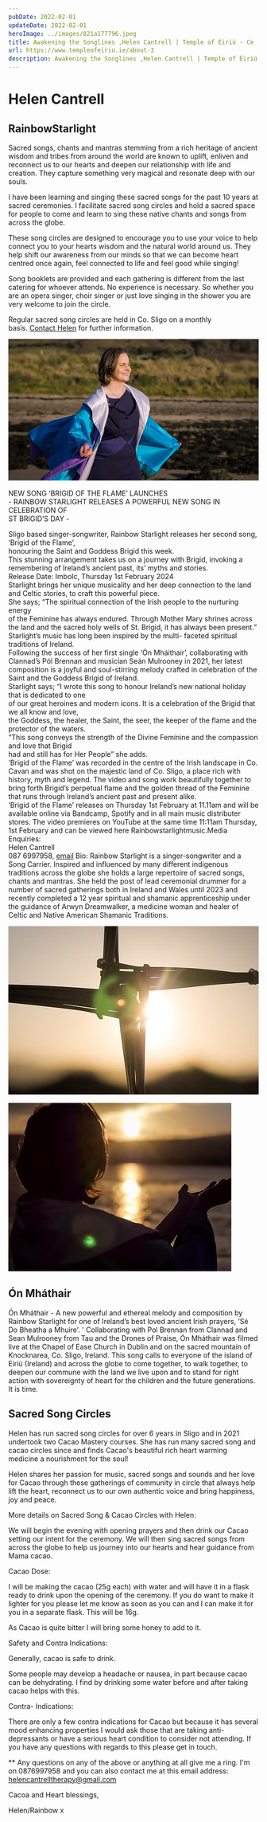 ```yaml
---
pubDate: 2022-02-01
updateDate: 2022-02-01
heroImage: ../images/821a177796.jpeg
title: Awakening the Songlines ,Helen Cantrell | Temple of Éiriú - Ce
url: https://www.templeofeiriu.ie/about-3
description: Awakening the Songlines ,Helen Cantrell | Temple of Éiriú - Ce
---
```

# Helen Cantrell

RainbowStarlight
----------------

Sacred songs, chants and mantras stemming from a rich heritage of ancient wisdom and tribes from around the world are known to uplift, enliven and reconnect us to our hearts and deepen our relationship with life and creation. They capture something very magical and resonate deep with our souls.

I have been learning and singing these sacred songs for the past 10 years at sacred ceremonies. I facilitate sacred song circles and hold a sacred space for people to come and learn to sing these native chants and songs from across the globe.

These song circles are designed to encourage you to use your voice to help connect you to your hearts wisdom and the natural world around us. They help shift our awareness from our minds so that we can become heart centred once again, feel connected to life and feel good while singing!

Song booklets are provided and each gathering is different from the last catering for whoever attends. No experience is necessary. So whether you are an opera singer, choir singer or just love singing in the shower you are very welcome to join the circle.

Regular sacred song circles are held in Co. Sligo on a monthly basis. [Contact Helen](https://mederiamatsuclinic.com/contact-me/) for further information.

![Image 11: Rainbow Starlight in video. representing Brigid.jpg](../images/b014eb7b96.jpeg)

NEW SONG ‘BRIGID OF THE FLAME’ LAUNCHES  
\- RAINBOW STARLIGHT RELEASES A POWERFUL NEW SONG IN CELEBRATION OF  
ST BRIGID’S DAY -

Sligo based singer-songwriter, Rainbow Starlight releases her second song, ‘Brigid of the Flame’,  
honouring the Saint and Goddess Brigid this week.  
This stunning arrangement takes us on a journey with Brigid, invoking a remembering of Ireland’s ancient past, its’ myths and stories.  
Release Date: Imbolc, Thursday 1st February 2024  
Starlight brings her unique musicality and her deep connection to the land and Celtic stories, to craft this powerful piece.  
She says; “The spiritual connection of the Irish people to the nurturing energy  
of the Feminine has always endured. Through Mother Mary shrines across the land and the sacred holy wells of St. Brigid, it has always been present.”  
Starlight’s music has long been inspired by the multi- faceted spiritual traditions of Ireland.  
Following the success of her first single ‘Ón Mháithair’, collaborating with Clannad’s Pól Brennan and musician Seán Mulrooney in 2021, her latest composition is a joyful and soul-stirring melody crafted in celebration of the Saint and the Goddess Brigid of Ireland.  
Starlight says; “I wrote this song to honour Ireland’s new national holiday that is dedicated to one  
of our great heroines and modern icons. It is a celebration of the Brigid that we all know and love,  
the Goddess, the healer, the Saint, the seer, the keeper of the flame and the protector of the waters.  
“This song conveys the strength of the Divine Feminine and the compassion and love that Brigid  
had and still has for Her People” she adds.  
‘Brigid of the Flame’ was recorded in the centre of the Irish landscape in Co. Cavan and was shot on the majestic land of Co. Sligo, a place rich with history, myth and legend. The video and song work beautifully together to bring forth Brigid’s perpetual flame and the golden thread of the Feminine that runs through Ireland’s ancient past and present alike.  
‘Brigid of the Flame’ releases on Thursday 1st February at 11.11am and will be available online via Bandcamp, Spotify and in all main music distributer stores. The video premieres on YouTube at the same time 11:11am Thursday, 1st February and can be viewed here Rainbowstarlightmusic.Media Enquiries:  
Helen Cantrell  
087 6997958, [email](mailto:Rainbowstarlightmusic@gmail.com)
Bio: Rainbow Starlight is a singer-songwriter and a Song Carrier. Inspired and influenced by many different indigenous traditions across the globe she holds a large repertoire of sacred songs, chants and mantras. She held the post of lead ceremonial drummer for a number of sacred gatherings both in Ireland and Wales until 2023 and recently completed a 12 year spiritual and shamanic apprenticeship under the guidance of Arwyn Dreamwalker, a medicine woman and healer of Celtic and Native American Shamanic Traditions.

![Image 12: Bridgets cross.jpg](../images/bridgetscross.jpeg)

![Image 13: Rainbow Starlight capturing the Suns energy.jpg](../images/helens_sunset.jpeg)

Ón Mháthair
-----------

Ón Mháthair - A new powerful and ethereal melody and composition by Rainbow Starlight for one of Ireland’s best loved ancient Irish prayers, ‘Sé Do Bheatha a Mhuire’. ' Collaborating with Pol Brennan from Clannad and Sean Mulrooney from Tau and the Drones of Praise, Ón Mháthair was filmed live at the Chapel of Ease Church in Dublin and on the sacred mountain of Knocknarea, Co. Sligo, Ireland. This song calls to everyone of the island of Eiriú (Ireland) and across the globe to come together, to walk together, to deepen our commune with the land we live upon and to stand for right action with sovereignty of heart for the children and the future generations. It is time.

Sacred Song Circles
-------------------

Helen has run sacred song circles for over 6 years in Sligo and in 2021 undertook two Cacao Mastery courses. She has run many sacred song and cacao circles since and finds Cacao's beautiful rich heart warming medicine a nourishment for the soul!

Helen shares her passion for music, sacred songs and sounds and her love for Cacao through these gatherings of community in circle that always help lift the heart, reconnect us to our own authentic voice and bring happiness, joy and peace.

More details on Sacred Song & Cacao Circles with Helen:

We will begin the evening with opening prayers and then drink our Cacao setting our intent for the ceremony. We will then sing sacred songs from across the globe to help us journey into our hearts and hear guidance from Mama cacao.

Cacao Dose:

I will be making the cacao (25g each) with water and will have it in a flask ready to drink upon the opening of the ceremony. If you do want to make it lighter for you please let me know as soon as you can and I can make it for you in a separate flask. This will be 16g.

As Cacao is quite bitter I will bring some honey to add to it.

Safety and Contra Indications:

Generally, cacao is safe to drink.

Some people may develop a headache or nausea, in part because cacao can be dehydrating. I find by drinking some water before and after taking cacao helps with this.

Contra- Indications:

There are only a few contra indications for Cacao but because it has several mood enhancing properties I would ask those that are taking anti-depressants or have a serious heart condition to consider not attending. If you have any questions with regards to this please get in touch.

\*\* Any questions on any of the above or anything at all give me a ring. I'm on 0876997958 and you can also contact me at this email address: [helencantrelltherapy@gmail.com](mailto:helencantrelltherapy@gmail.com)

Cacoa and Heart blessings,

Helen/Rainbow x

